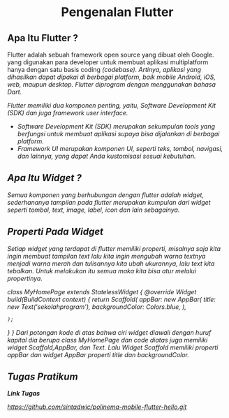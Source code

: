 <center> <h1>Pengenalan Flutter</h1></center>

## Apa Itu Flutter ?
Flutter adalah sebuah framework open source yang dibuat oleh Google. yang digunakan para developer untuk membuat aplikasi multiplatform hanya dengan satu basis coding <em>(codebase)<em>. Artinya, aplikasi yang dihasilkan dapat dipakai di berbagai platform, baik mobile Android, iOS, web, maupun desktop. Flutter diprogram dengan menggunakan bahasa Dart.

Flutter memiliki dua komponen penting, yaitu, Software Development Kit (SDK) dan juga framework user interface. 
- *Software Development Kit (SDK)* merupakan sekumpulan tools yang berfungsi untuk membuat aplikasi supaya bisa dijalankan di berbagai platform. 
- *Framework UI* merupakan komponen UI, seperti teks, tombol, navigasi, dan lainnya, yang dapat Anda kustomisasi sesuai kebutuhan.

## Apa Itu Widget ?
Semua komponen yang berhubungan dengan flutter adalah widget, sederhananya tampilan pada flutter merupakan kumpulan dari widget seperti tombol, text, image, label, icon dan lain sebagainya.

## Properti Pada Widget
Setiap widget yang terdapat di flutter memiliki properti, misalnya saja kita ingin membuat tampilan text lalu kita ingin mengubah warna textnya menjadi warna merah dan tulisannya kita ubah ukurannya, lalu text kita tebalkan. Untuk melakukan itu semua maka kita bisa atur melalui propertinya.

class MyHomePage extends StatelessWidget {
  @override
  Widget build(BuildContext context) {
    return Scaffold(
      appBar: new AppBar(
        title: new Text('sekolahprogram'),
        backgroundColor: Colors.blue,
      ),
     
    );
  }
}
Dari potongan kode di atas bahwa ciri widget diawali dengan huruf kapital dia berupa class MyHomePage dan code diatas juga memiliki widget Scaffold,AppBar, dan Text. Lalu Widget Scaffold memiliki properti appBar dan widget AppBar properti title dan backgroundColor.

<h2>Tugas Pratikum</h2>
<b>Link Tugas</b>

https://github.com/sintadwic/polinema-mobile-flutter-hello.git